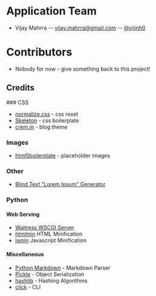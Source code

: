# Application Team

* Vijay Mahrra -- vijay.mahrra@gmail.com -- [@vijinh0](https://twitter.com/vijinh0)

# Contributors

* Nobody for now - give something back to this project!

## Credits

### CSS
* [normalize.css](http://necolas.github.io/normalize.css/) - css reset
* [Skeleton](http://getskeleton.com/) - css boilerplate
* [crem.in](https://github.com/kudos/crem.in/tree/master/css) - blog theme

### Images
* [html5boilerplate](https://html5boilerplate.com/) - placeholder images

### Other
* [Blind Text "Lorem Ipsum" Generator](http://www.blindtextgenerator.com/lorem-ipsum)

### Python
#### Web Serving
* [Waitress WSCGI Server](http://docs.pylonsproject.org/projects/waitress/en/latest/index.html)
* [htmlmin](http://docs.python.org/library/htmlmin) HTML Minification
* [jsmin](https://bitbucket.org/dcs/jsmin/) Javascript Minification

#### Miscellaneous
* [Python Markdown](http://pythonhosted.org//Markdown/siteindex.html) - Markdown Parser
* [Pickle](https://docs.python.org/2/library/pickle.html) - Object Serialization
* [hashlib](https://docs.python.org/2/library/hashlib.html) - Hashing Algorithms
* [click](http://click.pocoo.org/4/) - CLI
